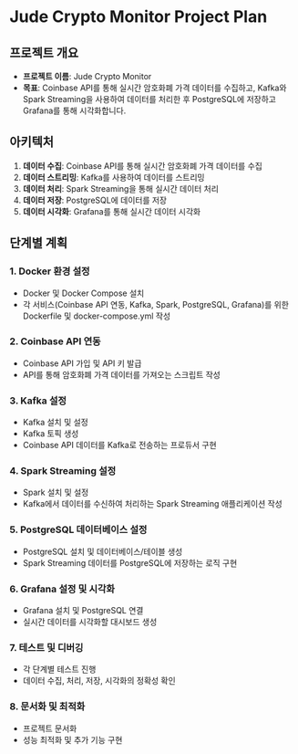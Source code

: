 # Jude Crypto Monitor Project Plan

## 프로젝트 개요
- **프로젝트 이름**: Jude Crypto Monitor
- **목표**: Coinbase API를 통해 실시간 암호화폐 가격 데이터를 수집하고, Kafka와 Spark Streaming을 사용하여 데이터를 처리한 후 PostgreSQL에 저장하고 Grafana를 통해 시각화합니다.

## 아키텍처
1. **데이터 수집**: Coinbase API를 통해 실시간 암호화폐 가격 데이터를 수집
2. **데이터 스트리밍**: Kafka를 사용하여 데이터를 스트리밍
3. **데이터 처리**: Spark Streaming을 통해 실시간 데이터 처리
4. **데이터 저장**: PostgreSQL에 데이터를 저장
5. **데이터 시각화**: Grafana를 통해 실시간 데이터 시각화

## 단계별 계획

### 1. Docker 환경 설정
- Docker 및 Docker Compose 설치
- 각 서비스(Coinbase API 연동, Kafka, Spark, PostgreSQL, Grafana)를 위한 Dockerfile 및 docker-compose.yml 작성

### 2. Coinbase API 연동
- Coinbase API 가입 및 API 키 발급
- API를 통해 암호화폐 가격 데이터를 가져오는 스크립트 작성

### 3. Kafka 설정
- Kafka 설치 및 설정
- Kafka 토픽 생성
- Coinbase API 데이터를 Kafka로 전송하는 프로듀서 구현

### 4. Spark Streaming 설정
- Spark 설치 및 설정
- Kafka에서 데이터를 수신하여 처리하는 Spark Streaming 애플리케이션 작성

### 5. PostgreSQL 데이터베이스 설정
- PostgreSQL 설치 및 데이터베이스/테이블 생성
- Spark Streaming 데이터를 PostgreSQL에 저장하는 로직 구현

### 6. Grafana 설정 및 시각화
- Grafana 설치 및 PostgreSQL 연결
- 실시간 데이터를 시각화할 대시보드 생성

### 7. 테스트 및 디버깅
- 각 단계별 테스트 진행
- 데이터 수집, 처리, 저장, 시각화의 정확성 확인

### 8. 문서화 및 최적화
- 프로젝트 문서화
- 성능 최적화 및 추가 기능 구현